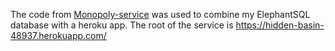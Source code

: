 The code from [Monopoly-service](https://github.com/calvin-cs262-organization/monopoly-service) was used to combine my ElephantSQL database with a heroku app. The root of the service is https://hidden-basin-48937.herokuapp.com/
